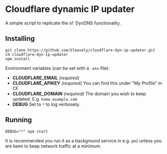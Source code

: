
# Cloudflare dynamic IP updater

A simple script to replicate the ol' DynDNS functionality.

## Installing

```
git clone https://github.com/Sleavely/cloudflare-dyn-ip-updater.git
cd cloudflare-dyn-ip-updater
npm install
```

Environment variables (can be set with a `.env` file):

- **CLOUDFLARE_EMAIL** _(required)_
- **CLOUDFLARE_APIKEY** _(required)_ You can find this under "My Profile" in CF
- **CLOUDFLARE_DOMAIN** _(required)_ The domain you wish to keep updated. E.g. `home.example.com`
- **DEBUG** Set to `*` to log verbosely.

## Running

```
DEBUG="*" npm start
```

It is recommended you run it as a background service in e.g. `pm2` unless you are keen to keep network traffic at a minimum.
